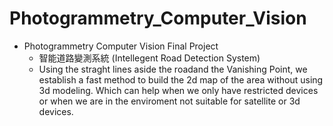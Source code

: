 # Photogrammetry_Computer_Vision

- Photogrammetry Computer Vision Final Project
  - 智能道路變測系統 (Intellegent Road Detection System)
  - Using the straght lines aside the roadand the Vanishing Point, we establish a fast method to build the 2d map of the area without using 3d modeling. Which can help when we only have restricted devices or when we are in the enviroment not suitable for satellite or 3d devices.
